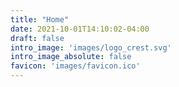 ```yaml
---
title: "Home"
date: 2021-10-01T14:10:02-04:00
draft: false
intro_image: 'images/logo_crest.svg'
intro_image_absolute: false
favicon: 'images/favicon.ico'
---
```


